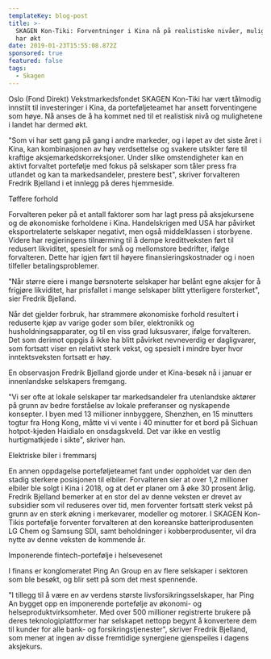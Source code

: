 ```yaml
---
templateKey: blog-post
title: >-
  SKAGEN Kon-Tiki: Forventninger i Kina nå på realistiske nivåer, mulighetene
  har økt
date: 2019-01-23T15:55:08.872Z
sponsored: true
featured: false
tags:
  - Skagen
---
```

Oslo (Fond Direkt) Vekstmarkedsfondet SKAGEN Kon-Tiki har vært tålmodig innstilt til investeringer i Kina, da porteføljeteamet har ansett forventingene som høye. Nå anses de å ha kommet ned til et realistisk nivå og mulighetene i landet har dermed økt.



"Som vi har sett gang på gang i andre markeder, og i løpet av det siste året i Kina, kan kombinasjonen av høy verdsettelse og svakere utsikter føre til kraftige aksjemarkedskorreksjoner. Under slike omstendigheter kan en aktivt forvaltet portefølje med fokus på selskaper som tåler press fra utlandet og kan ta markedsandeler, prestere best", skriver forvalteren Fredrik Bjelland i et innlegg på deres hjemmeside.



Tøffere forhold



Forvalteren peker på et antall faktorer som har lagt press på aksjekursene og de økonomiske forholdene i Kina. Handelskrigen med USA har påvirket eksportrelaterte selskaper negativt, men også middelklassen i storbyene. Videre har regjeringens tilnærming til å dempe kredittveksten ført til redusert likviditet, spesielt for små og mellomstore bedrifter, ifølge forvalteren. Dette har igjen ført til høyere finansieringskostnader og i noen tilfeller betalingsproblemer.



"Når større eiere i mange børsnoterte selskaper har belånt egne aksjer for å frigjøre likviditet, har prisfallet i mange selskaper blitt ytterligere forsterket", sier Fredrik Bjelland.



Når det gjelder forbruk, har strammere økonomiske forhold resultert i reduserte kjøp av varige goder som biler, elektronikk og husholdningsapparater, og til en viss grad luksusvarer, ifølge forvalteren. Det som derimot oppgis å ikke ha blitt påvirket nevneverdig er dagligvarer, som fortsatt viser en relativt sterk vekst, og spesielt i mindre byer hvor inntektsveksten fortsatt er høy.



En observasjon Fredrik Bjelland gjorde under et Kina-besøk nå i januar er innenlandske selskapers fremgang.



"Vi ser ofte at lokale selskaper tar markedsandeler fra utenlandske aktører på grunn av bedre forståelse av lokale preferanser og nyskapende konsepter. I byen med 13 millioner innbyggere, Shenzhen, en 15 minutters togtur fra Hong Kong, måtte vi vi vente i 40 minutter for et bord på Sichuan hotpot-kjeden Haidialo en onsdagskveld. Det var ikke en vestlig hurtigmatkjede i sikte", skriver han.



Elektriske biler i fremmarsj



En annen oppdagelse porteføljeteamet fant under oppholdet var den den stadig sterkere posisjonen til elbiler. Forvalteren sier at over 1,2 millioner elbiler ble solgt i Kina i 2018, og at det er planer om å øke 30 prosent årlig. Fredrik Bjelland bemerker at en stor del av denne veksten er drevet av subsidier som vil reduseres over tid, men forventer fortsatt sterk vekst på grunn av en sterk økning i merkevarer, modeller og motorer. I SKAGEN Kon-Tikis portefølje forventer forvalteren at den koreanske batteriprodusenten LG Chem og Samsung SDI, samt beholdninger i kobberprodusenter, vil dra nytte av denne veksten de kommende år.



Imponerende fintech-portefølje i helsevesenet



I finans er konglomeratet Ping An Group en av flere selskaper i sektoren som ble besøkt, og blir sett på som det mest spennende.



"I tillegg til å være en av verdens største livsforsikringsselskaper, har Ping An bygget opp en imponerende portefølje av økonomi- og helseproduktvirksomheter. Med over 500 millioner registrerte brukere på deres teknologiplattformer har selskapet nettopp begynt å konvertere dem til kunder for alle bank- og forsikringstjenester", skriver Fredrik Bjelland, som mener at ingen av disse fremtidige synergiene gjenspeiles i dagens aksjekurs.
